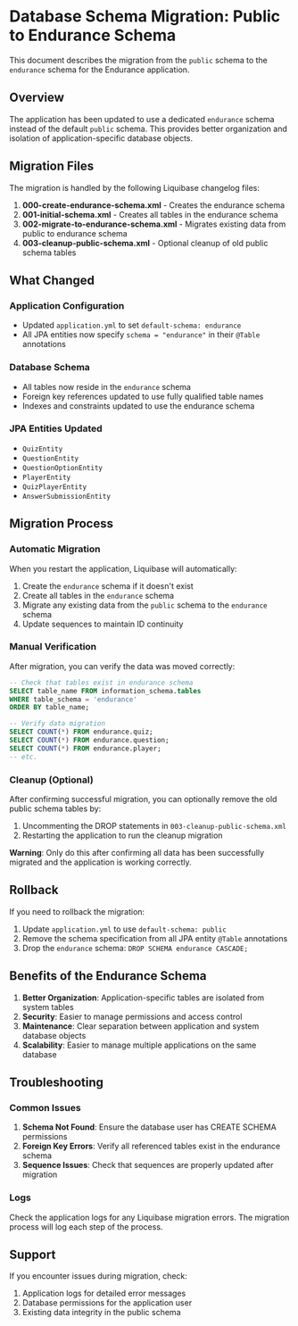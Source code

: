 # Database Schema Migration: Public to Endurance Schema

This document describes the migration from the `public` schema to the `endurance` schema for the Endurance application.

## Overview

The application has been updated to use a dedicated `endurance` schema instead of the default `public` schema. This provides better organization and isolation of application-specific database objects.

## Migration Files

The migration is handled by the following Liquibase changelog files:

1. **000-create-endurance-schema.xml** - Creates the endurance schema
2. **001-initial-schema.xml** - Creates all tables in the endurance schema
3. **002-migrate-to-endurance-schema.xml** - Migrates existing data from public to endurance schema
4. **003-cleanup-public-schema.xml** - Optional cleanup of old public schema tables

## What Changed

### Application Configuration
- Updated `application.yml` to set `default-schema: endurance`
- All JPA entities now specify `schema = "endurance"` in their `@Table` annotations

### Database Schema
- All tables now reside in the `endurance` schema
- Foreign key references updated to use fully qualified table names
- Indexes and constraints updated to use the endurance schema

### JPA Entities Updated
- `QuizEntity`
- `QuestionEntity`
- `QuestionOptionEntity`
- `PlayerEntity`
- `QuizPlayerEntity`
- `AnswerSubmissionEntity`

## Migration Process

### Automatic Migration
When you restart the application, Liquibase will automatically:

1. Create the `endurance` schema if it doesn't exist
2. Create all tables in the `endurance` schema
3. Migrate any existing data from the `public` schema to the `endurance` schema
4. Update sequences to maintain ID continuity

### Manual Verification
After migration, you can verify the data was moved correctly:

```sql
-- Check that tables exist in endurance schema
SELECT table_name FROM information_schema.tables 
WHERE table_schema = 'endurance' 
ORDER BY table_name;

-- Verify data migration
SELECT COUNT(*) FROM endurance.quiz;
SELECT COUNT(*) FROM endurance.question;
SELECT COUNT(*) FROM endurance.player;
-- etc.
```

### Cleanup (Optional)
After confirming successful migration, you can optionally remove the old public schema tables by:

1. Uncommenting the DROP statements in `003-cleanup-public-schema.xml`
2. Restarting the application to run the cleanup migration

**Warning**: Only do this after confirming all data has been successfully migrated and the application is working correctly.

## Rollback

If you need to rollback the migration:

1. Update `application.yml` to use `default-schema: public`
2. Remove the schema specification from all JPA entity `@Table` annotations
3. Drop the `endurance` schema: `DROP SCHEMA endurance CASCADE;`

## Benefits of the Endurance Schema

1. **Better Organization**: Application-specific tables are isolated from system tables
2. **Security**: Easier to manage permissions and access control
3. **Maintenance**: Clear separation between application and system database objects
4. **Scalability**: Easier to manage multiple applications on the same database

## Troubleshooting

### Common Issues

1. **Schema Not Found**: Ensure the database user has CREATE SCHEMA permissions
2. **Foreign Key Errors**: Verify all referenced tables exist in the endurance schema
3. **Sequence Issues**: Check that sequences are properly updated after migration

### Logs
Check the application logs for any Liquibase migration errors. The migration process will log each step of the process.

## Support

If you encounter issues during migration, check:
1. Application logs for detailed error messages
2. Database permissions for the application user
3. Existing data integrity in the public schema
